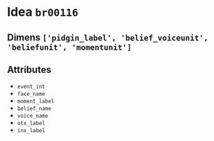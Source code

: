 # Idea `br00116`

## Dimens `['pidgin_label', 'belief_voiceunit', 'beliefunit', 'momentunit']`

## Attributes
- `event_int`
- `face_name`
- `moment_label`
- `belief_name`
- `voice_name`
- `otx_label`
- `inx_label`
